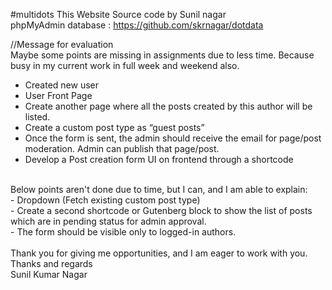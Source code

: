 #multidots
This Website Source code by Sunil nagar<br>
phpMyAdmin database : https://github.com/skrnagar/dotdata

//Message for evaluation
<br>
Maybe some points are missing in assignments due to less time.
Because busy in my current work in full week and weekend also.
 - Created new user 
 - User Front Page 
 - Create another page where all the posts created by this author will be listed.
 - Create a custom post type as “guest posts”
 - Once the form is sent, the admin should receive the email for page/post moderation. Admin can publish that page/post.
 - Develop a Post creation form UI on frontend through a shortcode 
<br>
Below points aren't done due to time, but I can, and I am able to explain:<br>
  - Dropdown (Fetch existing custom post type)<br>
  - Create a second shortcode or Gutenberg block to show the list of posts which are in pending status for admin approval.   <br>
  - The form should be visible only to logged-in authors.
<br><br>
Thank you for giving me opportunities, and I am eager to work with you.<br>
Thanks and regards<br>
Sunil Kumar Nagar 
